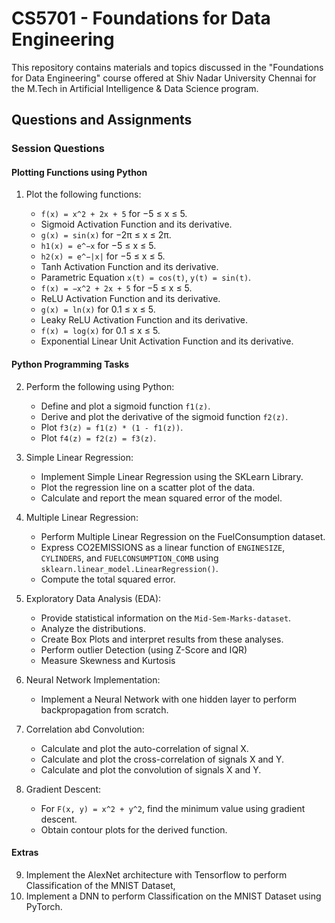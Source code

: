 # CS5701 - Foundations for Data Engineering

This repository contains materials and topics discussed in the "Foundations for Data Engineering" course offered at Shiv Nadar University Chennai for the M.Tech in Artificial Intelligence & Data Science program.

## Questions and Assignments

### Session Questions

#### Plotting Functions using Python

1. Plot the following functions:

    - `f(x) = x^2 + 2x + 5` for −5 ≤ x ≤ 5.
    - Sigmoid Activation Function and its derivative.
    - `g(x) = sin(x)` for −2π ≤ x ≤ 2π.
    - `h1(x) = e^−x` for −5 ≤ x ≤ 5.
    - `h2(x) = e^−|x|` for −5 ≤ x ≤ 5.
    - Tanh Activation Function and its derivative.
    - Parametric Equation `x(t) = cos(t)`, `y(t) = sin(t)`.
    - `f(x) = −x^2 + 2x + 5` for −5 ≤ x ≤ 5.
    - ReLU Activation Function and its derivative.
    - `g(x) = ln(x)` for 0.1 ≤ x ≤ 5.
    - Leaky ReLU Activation Function and its derivative.
    - `f(x) = log(x)` for 0.1 ≤ x ≤ 5.
    - Exponential Linear Unit Activation Function and its derivative.

#### Python Programming Tasks

2. Perform the following using Python:

    - Define and plot a sigmoid function `f1(z)`.
    - Derive and plot the derivative of the sigmoid function `f2(z)`.
    - Plot `f3(z) = f1(z) * (1 - f1(z))`.
    - Plot `f4(z) = f2(z) = f3(z)`.

3. Simple Linear Regression:

    - Implement Simple Linear Regression using the SKLearn Library.
    - Plot the regression line on a scatter plot of the data.
    - Calculate and report the mean squared error of the model.

4. Multiple Linear Regression:

    - Perform Multiple Linear Regression on the FuelConsumption dataset.
    - Express CO2EMISSIONS as a linear function of `ENGINESIZE`, `CYLINDERS`, and `FUELCONSUMPTION_COMB` using `sklearn.linear_model.LinearRegression()`.
    - Compute the total squared error.

5. Exploratory Data Analysis (EDA):

    - Provide statistical information on the `Mid-Sem-Marks-dataset`.
    - Analyze the distributions.
    - Create Box Plots and interpret results from these analyses.
    - Perform outlier Detection (using Z-Score and IQR)
    - Measure Skewness and Kurtosis

6. Neural Network Implementation:

    - Implement a Neural Network with one hidden layer to perform backpropagation from scratch.

7. Correlation abd Convolution:

    - Calculate and plot the auto-correlation of signal X.
    - Calculate and plot the cross-correlation of signals X and Y.
    - Calculate and plot the convolution of signals X and Y.

8. Gradient Descent:

    - For `F(x, y) = x^2 + y^2`, find the minimum value using gradient descent.
    - Obtain contour plots for the derived function.
  

#### Extras

9. Implement the AlexNet architecture with Tensorflow to perform Classification of the MNIST Dataset,
10. Implement a DNN to perform Classification on the MNIST Dataset using PyTorch.
